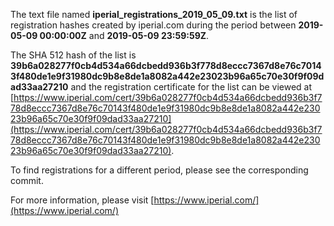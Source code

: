 The text file named **iperial_registrations_2019_05_09.txt** is the list of registration hashes created by iperial.com during the period between **2019-05-09 00:00:00Z** and **2019-05-09 23:59:59Z**.

The SHA 512 hash of the list is **39b6a028277f0cb4d534a66dcbedd936b3f778d8eccc7367d8e76c70143f480de1e9f31980dc9b8e8de1a8082a442e23023b96a65c70e30f9f09dad33aa27210** and the registration certificate for the list can be viewed at [https://www.iperial.com/cert/39b6a028277f0cb4d534a66dcbedd936b3f778d8eccc7367d8e76c70143f480de1e9f31980dc9b8e8de1a8082a442e23023b96a65c70e30f9f09dad33aa27210](https://www.iperial.com/cert/39b6a028277f0cb4d534a66dcbedd936b3f778d8eccc7367d8e76c70143f480de1e9f31980dc9b8e8de1a8082a442e23023b96a65c70e30f9f09dad33aa27210).

To find registrations for a different period, please see the corresponding commit.

For more information, please visit [https://www.iperial.com/](https://www.iperial.com/)
